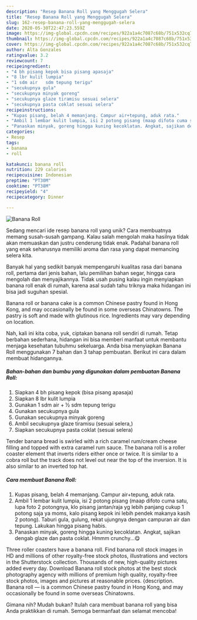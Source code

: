 ```yaml
---
description: "Resep Banana Roll yang Menggugah Selera"
title: "Resep Banana Roll yang Menggugah Selera"
slug: 162-resep-banana-roll-yang-menggugah-selera
date: 2020-05-30T22:47:23.559Z
image: https://img-global.cpcdn.com/recipes/922a1a4c7087c68b/751x532cq70/banana-roll-foto-resep-utama.jpg
thumbnail: https://img-global.cpcdn.com/recipes/922a1a4c7087c68b/751x532cq70/banana-roll-foto-resep-utama.jpg
cover: https://img-global.cpcdn.com/recipes/922a1a4c7087c68b/751x532cq70/banana-roll-foto-resep-utama.jpg
author: Alta Gonzales
ratingvalue: 3.2
reviewcount: 7
recipeingredient:
- "4 bh pisang kepok bisa pisang apasaja"
- "8 lbr kulit lumpia"
- "1 sdm air   sdm tepung terigu"
- "secukupnya gula"
- "secukupnya minyak goreng"
- "secukupnya glaze tiramisu sesuai selera"
- "secukupnya pasta coklat sesuai selera"
recipeinstructions:
- "Kupas pisang, belah 4 memanjang. Campur air+tepung, aduk rata."
- "Ambil 1 lembar kulit lumpia, isi 2 potong pisang (maap difoto cuma satu, lupa foto 2 potongnya, klo pisang jantan/raja yg lebih panjang cukup 1 potong saja ya moms, kalo pisang kepok ini lebih pendek makanya kasih 2 potong). Taburi gula, gulung, rekat ujungnya dengan campuran air dan tepung. Lakukan hingga pisang habis."
- "Panaskan minyak, goreng hingga kuning kecoklatan. Angkat, sajikan dengab glaze dan pasta coklat. Hmmm crunchy...😋"
categories:
- Resep
tags:
- banana
- roll

katakunci: banana roll 
nutrition: 229 calories
recipecuisine: Indonesian
preptime: "PT30M"
cooktime: "PT38M"
recipeyield: "4"
recipecategory: Dinner

---
```



![Banana Roll](https://img-global.cpcdn.com/recipes/922a1a4c7087c68b/751x532cq70/banana-roll-foto-resep-utama.jpg)

Sedang mencari ide resep banana roll yang unik? Cara membuatnya memang susah-susah gampang. Kalau salah mengolah maka hasilnya tidak akan memuaskan dan justru cenderung tidak enak. Padahal banana roll yang enak seharusnya memiliki aroma dan rasa yang dapat memancing selera kita.

Banyak hal yang sedikit banyak mempengaruhi kualitas rasa dari banana roll, pertama dari jenis bahan, lalu pemilihan bahan segar, hingga cara mengolah dan menyajikannya. Tidak usah pusing kalau ingin menyiapkan banana roll enak di rumah, karena asal sudah tahu triknya maka hidangan ini bisa jadi suguhan spesial.

Banana roll or banana cake is a common Chinese pastry found in Hong Kong, and may occasionally be found in some overseas Chinatowns. The pastry is soft and made with glutinous rice. Ingredients may vary depending on location.


Nah, kali ini kita coba, yuk, ciptakan banana roll sendiri di rumah. Tetap berbahan sederhana, hidangan ini bisa memberi manfaat untuk membantu menjaga kesehatan tubuhmu sekeluarga. Anda bisa menyiapkan Banana Roll menggunakan 7 bahan dan 3 tahap pembuatan. Berikut ini cara dalam membuat hidangannya.

<!--inarticleads1-->

##### Bahan-bahan dan bumbu yang digunakan dalam pembuatan Banana Roll:

1. Siapkan 4 bh pisang kepok (bisa pisang apasaja)
1. Siapkan 8 lbr kulit lumpia
1. Gunakan 1 sdm air + ½ sdm tepung terigu
1. Gunakan secukupnya gula
1. Gunakan secukupnya minyak goreng
1. Ambil secukupnya glaze tiramisu (sesuai selera,)
1. Siapkan secukupnya pasta coklat (sesuai selera)


Tender banana bread is swirled with a rich caramel rum/cream cheese filling and topped with extra caramel rum sauce. The banana roll is a roller coaster element that inverts riders either once or twice. It is similar to a cobra roll but the track does not level out near the top of the inversion. It is also similar to an inverted top hat. 

<!--inarticleads2-->

##### Cara membuat Banana Roll:

1. Kupas pisang, belah 4 memanjang. Campur air+tepung, aduk rata.
1. Ambil 1 lembar kulit lumpia, isi 2 potong pisang (maap difoto cuma satu, lupa foto 2 potongnya, klo pisang jantan/raja yg lebih panjang cukup 1 potong saja ya moms, kalo pisang kepok ini lebih pendek makanya kasih 2 potong). Taburi gula, gulung, rekat ujungnya dengan campuran air dan tepung. Lakukan hingga pisang habis.
1. Panaskan minyak, goreng hingga kuning kecoklatan. Angkat, sajikan dengab glaze dan pasta coklat. Hmmm crunchy...😋


Three roller coasters have a banana roll. Find banana roll stock images in HD and millions of other royalty-free stock photos, illustrations and vectors in the Shutterstock collection. Thousands of new, high-quality pictures added every day. Download Banana roll stock photos at the best stock photography agency with millions of premium high quality, royalty-free stock photos, images and pictures at reasonable prices. {description. Banana roll — is a common Chinese pastry found in Hong Kong, and may occasionally be found in some overseas Chinatowns. 

Gimana nih? Mudah bukan? Itulah cara membuat banana roll yang bisa Anda praktikkan di rumah. Semoga bermanfaat dan selamat mencoba!
